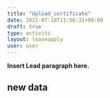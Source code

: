 ```yaml
---
title: "Upload_certificate"
date: 2022-07-18T11:58:31+09:00
draft: true
type: activiti
layout: leaveapply
user: user
---
```


**Insert Lead paragraph here.**

## new data

